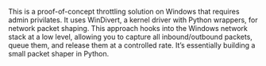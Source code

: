 This is a proof-of-concept throttling solution on Windows that requires admin privilates.  It uses WinDivert, a kernel driver with Python wrappers, for network packet shaping. This approach hooks into the Windows network stack at a low level, allowing you to capture all inbound/outbound packets, queue them, and release them at a controlled rate. It’s essentially building a small packet shaper in Python.
